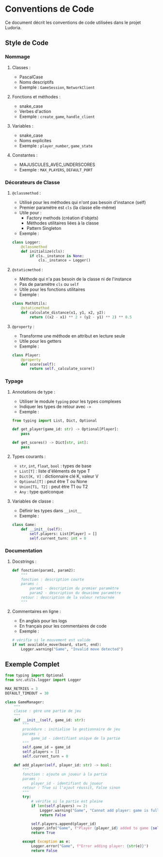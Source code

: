 # Conventions de Code

Ce document décrit les conventions de code utilisées dans le projet Ludoria.

## Style de Code

### Nommage

1. Classes :
   - PascalCase
   - Noms descriptifs
   - Exemple : `GameSession`, `NetworkClient`

2. Fonctions et méthodes :
   - snake_case
   - Verbes d'action
   - Exemple : `create_game`, `handle_client`

3. Variables :
   - snake_case
   - Noms explicites
   - Exemple : `player_number`, `game_state`

4. Constantes :
   - MAJUSCULES_AVEC_UNDERSCORES
   - Exemple : `MAX_PLAYERS`, `DEFAULT_PORT`

### Décorateurs de Classe

1. `@classmethod` :
   - Utilisé pour les méthodes qui n'ont pas besoin d'instance (self)
   - Premier paramètre est `cls` (la classe elle-même)
   - Utile pour :
     - Factory methods (création d'objets)
     - Méthodes utilitaires liées à la classe
     - Pattern Singleton
   - Exemple :
   ```python
   class Logger:
       @classmethod
       def initialize(cls):
           if cls._instance is None:
               cls._instance = Logger()
   ```

2. `@staticmethod` :
   - Méthode qui n'a pas besoin de la classe ni de l'instance
   - Pas de paramètre `cls` ou `self`
   - Utile pour les fonctions utilitaires
   - Exemple :
   ```python
   class MathUtils:
       @staticmethod
       def calculate_distance(x1, y1, x2, y2):
           return ((x2 - x1) ** 2 + (y2 - y1) ** 2) ** 0.5
   ```

3. `@property` :
   - Transforme une méthode en attribut en lecture seule
   - Utile pour les getters
   - Exemple :
   ```python
   class Player:
       @property
       def score(self):
           return self._calculate_score()
   ```

### Typage

1. Annotations de type :
   - Utiliser le module `typing` pour les types complexes
   - Indiquer les types de retour avec `->`
   - Exemple :
   ```python
   from typing import List, Dict, Optional

   def get_player(game_id: str) -> Optional[Player]:
       pass

   def get_scores() -> Dict[str, int]:
       pass
   ```

2. Types courants :
   - `str`, `int`, `float`, `bool` : types de base
   - `List[T]` : liste d'éléments de type T
   - `Dict[K, V]` : dictionnaire clé K, valeur V
   - `Optional[T]` : peut être T ou None
   - `Union[T1, T2]` : peut être T1 ou T2
   - `Any` : type quelconque

3. Variables de classe :
   - Définir les types dans `__init__`
   - Exemple :
   ```python
   class Game:
       def __init__(self):
           self.players: List[Player] = []
           self.current_turn: int = 0
   ```

### Documentation

1. Docstrings :
   ```python
   def fonction(param1, param2):
       """
       fonction : description courte
       params :
           param1 - description du premier paramètre
           param2 - description du deuxième paramètre
       retour : description de la valeur retournée
       """
   ```

2. Commentaires en ligne :
   - En anglais pour les logs
   - En français pour les commentaires de code
   - Exemple :
   ```python
   # vérifie si le mouvement est valide
   if not available_move(board, start, end):
       Logger.warning("Game", "Invalid move detected")
   ```

## Exemple Complet

```python
from typing import Optional
from src.utils.logger import Logger

MAX_RETRIES = 3
DEFAULT_TIMEOUT = 30

class GameManager:
    """
    classe : gère une partie de jeu
    """
    def __init__(self, game_id: str):
        """
        procédure : initialise le gestionnaire de jeu
        params :
            game_id - identifiant unique de la partie
        """
        self.game_id = game_id
        self.players = []
        self.current_turn = 0

    def add_player(self, player_id: str) -> bool:
        """
        fonction : ajoute un joueur à la partie
        params :
            player_id - identifiant du joueur
        retour : True si l'ajout réussit, False sinon
        """
        try:
            # vérifie si la partie est pleine
            if len(self.players) >= 2:
                Logger.warning("Game", "Cannot add player: game is full")
                return False

            self.players.append(player_id)
            Logger.info("Game", f"Player {player_id} added to game {self.game_id}")
            return True

        except Exception as e:
            Logger.error("Game", f"Error adding player: {str(e)}")
            return False
```

